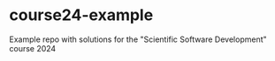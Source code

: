 # course24-example
Example repo with solutions for the "Scientific Software Development" course 2024
